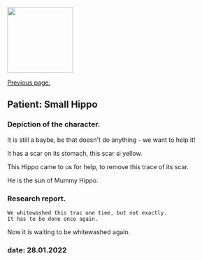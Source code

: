 <img src="https://itekus009.github.io/WAClinic/images/WAClinic.png" width="150">

[Previous page.](https://itekus009.github.io/WAClinic/patients/patients_list.html)

## Patient: Small Hippo

### Depiction of the character.

It is still a baybe, be that doesn't do anything - we want to help it!

It has a scar on its stomach, this scar si yellow. 

This Hippo came to us for help, to remove this trace of its scar.

He is the sun of Mummy Hippo.

### Research report.

```
We whitewashed this trac one time, but not exactly.
It has to be done once again.

```

Now it is waiting to be whitewashed again.

### date: 28.01.2022
